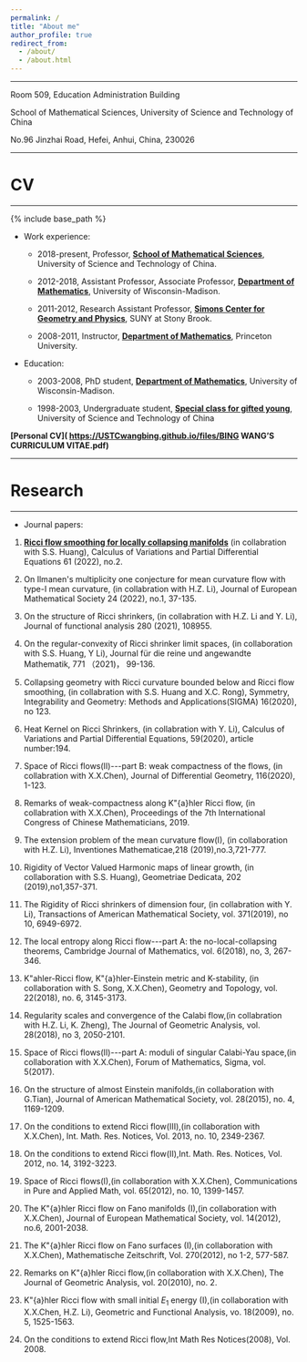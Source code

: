 ```yaml
---
permalink: /
title: "About me"
author_profile: true
redirect_from: 
  - /about/
  - /about.html
---
```

***
 Room 509, Education Administration Building  
 
 School of Mathematical Sciences, University of Science and Technology of China  
 
 No.96 Jinzhai Road, Hefei, Anhui, China, 230026

---

# CV

---

{% include base_path %}


- Work experience:
   - 2018-present, Professor, **[School of Mathematical Sciences](https://math.ustc.edu.cn/new/main.psp)**, University of Science and Technology of China.

   - 2012-2018, Assistant Professor, Associate Professor, **[Department of Mathematics](https://math.ustc.edu.cn/new/main.psp)**, University of Wisconsin-Madison.
     
   - 2011-2012, Research Assistant Professor, **[Simons Center for Geometry and Physics](https://scgp.stonybrook.edu/)**, SUNY at Stony Brook.
     
   - 2008-2011, Instructor, **[Department of Mathematics](https://www.math.princeton.edu/)**, Princeton University.
    
- Education:
   - 2003-2008, PhD student, **[Department of Mathematics](https://math.ustc.edu.cn/new/main.psp)**, University of Wisconsin-Madison.
     
   - 1998-2003, Undergraduate student, **[Special class for gifted young](https://scgy.ustc.edu.cn/)**, University of Science and Technology of China

**[Personal CV]( https://USTCwangbing.github.io/files/BING WANG’S CURRICULUM VITAE.pdf)**


---

# Research

---

- Journal papers:
1. **[Ricci flow smoothing for locally collapsing manifolds](https://link.springer.com/content/pdf/10.1007/s00526-021-02176-2.pdf)** (in collabration with S.S. Huang), Calculus of Variations and Partial Differential Equations 61 (2022), no.2.

2. On Ilmanen's multiplicity one conjecture for mean curvature flow with type-I mean curvature, (in collabration with H.Z. Li), Journal of European Mathematical Society 24 (2022), no.1, 37-135.

3. On the structure of Ricci shrinkers, (in collabration with H.Z. Li and Y. Li), Journal of functional analysis 280 (2021), 108955.

4. ​​On the regular-convexity of Ricci shrinker limit spaces, (in collaboration with S.S. Huang, Y Li),  Journal für die reine und angewandte Mathematik, 771 （2021)， 99-136.

5. Collapsing geometry with Ricci curvature bounded below and Ricci flow smoothing, (in collabration with S.S. Huang and X.C. Rong), Symmetry, Integrability and Geometry: Methods and Applications(SIGMA) 16(2020), no 123.

6. ​​Heat Kernel on Ricci Shrinkers, (in collabration with Y. Li), Calculus of Variations and Partial Differential Equations, 59(2020), article number:194.

7. Space of Ricci flows(II)---part B: weak compactness of the flows, (in collabration with X.X.Chen), Journal of Differential Geometry, 116(2020), 1-123.

8. Remarks of weak-compactness along K\"{a}hler Ricci flow, (in collabration with X.X.Chen), Proceedings of the 7th International Congress of Chinese Mathematicians, 2019.

9. The extension problem of the mean curvature flow(I), (in collaboration with H.Z. Li), Inventiones Mathematicae,218 (2019),no.3,721-777.

10. Rigidity of Vector Valued Harmonic maps of linear growth, (in collaboration with S.S. Huang), Geometriae Dedicata, 202 (2019),no1,357-371.

11. The Rigidity of Ricci shrinkers of dimension four, (in collabration with Y. Li), Transactions of American Mathematical Society, vol. 371(2019), no 10, 6949-6972.

12. The local entropy along Ricci flow---part A: the no-local-collapsing theorems, Cambridge Journal of Mathematics, vol. 6(2018), no, 3, 267-346.

13. K\"ahler-Ricci flow, K\"{a}hler-Einstein metric and K-stability, (in collaboration with S. Song, X.X.Chen), Geometry and Topology, vol. 22(2018), no. 6, 3145-3173.

14. Regularity scales and convergence of the Calabi flow,(in collabration with H.Z. Li, K. Zheng), The Journal of Geometric Analysis, vol. 28(2018), no 3, 2050-2101.

15. Space of Ricci flows(II)---part A: moduli of singular Calabi-Yau space,(in collaboration with X.X.Chen), Forum of Mathematics, Sigma, vol. 5(2017).

16. On the structure of almost Einstein manifolds,(in collaboration with G.Tian), Journal of American Mathematical Society, vol. 28(2015), no. 4, 1169-1209.

17. On the conditions to extend Ricci flow(III),(in collaboration with X.X.Chen), Int. Math. Res. Notices, Vol. 2013, no. 10, 2349-2367.

18. On the conditions to extend Ricci flow(II),Int. Math. Res. Notices, Vol. 2012, no. 14, 3192-3223.

19. Space of Ricci flows(I),(in collaboration with X.X.Chen), Communications in Pure and Applied Math, vol. 65(2012), no. 10, 1399-1457.

20. The K\"{a}hler Ricci flow on Fano manifolds (I),(in collaboration with X.X.Chen), Journal of European Mathematical Society, vol. 14(2012), no.6, 2001-2038.

21. The K\"{a}hler Ricci flow on Fano surfaces (I),(in collaboration with X.X.Chen), Mathematische Zeitschrift, Vol. 270(2012), no 1-2, 577-587.

22. Remarks on K\"{a}hler Ricci flow,(in collaboration with X.X.Chen), The Journal of Geometric Analysis, vol. 20(2010), no. 2.

23. K\"{a}hler Ricci flow with small initial $E_1$ energy (I),(in collaboration with X.X.Chen, H.Z. Li), Geometric and Functional Analysis, vo. 18(2009), no. 5, 1525-1563.

24. On the conditions to extend Ricci flow,Int Math Res Notices(2008), Vol. 2008.
